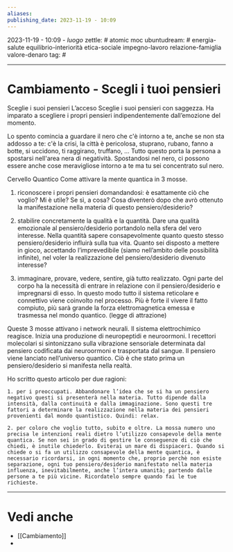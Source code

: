 ```yaml
---
aliases: 
publishing_date: 2023-11-19 - 10:09
---
```

2023-11-19 - 10:09 - *luogo*
zettle: # atomic moc
ubuntudream: # energia-salute equilibrio-interiorità etica-sociale impegno-lavoro relazione-famiglia valore-denaro 
tag: #

---
# Cambiamento - Scegli i tuoi pensieri
Sceglie i suoi pensieri
L’acceso Sceglie i suoi pensieri con saggezza. Ha imparato a scegliere i propri pensieri indipendentemente dall’emozione del momento.

Lo spento comincia a guardare il nero che c'è intorno a te, anche se non sta addosso a te: c'è la crisi, la città è pericolosa, stuprano, rubano, fanno a botte, si uccidono, ti raggirano, truffano, ...
Tutto questo porta la persona a spostarsi nell'area nera di negatività. Spostandosi nel nero, ci possono  essere anche cose meravigliose intorno a te ma tu sei concentrato sul nero.


Cervello Quantico
Come attivare la mente quantica in 3 mosse.

   1. riconoscere i propri pensieri domandandosi: 
   		è esattamente ciò che voglio? 
   		Mi è utile? Se sì, a cosa? 
   		Cosa diventerò dopo che avrò ottenuto la manifestazione nella materia di questo pensiero/desiderio?
   
   2. stabilire concretamente la qualità e la quantità. 
   		Dare una qualità emozionale al pensiero/desiderio portandolo nella sfera del vero interesse. 
   		Nella quantità sapere consapevolmente quanto questo stesso pensiero/desiderio influirà sulla tua vita. 
   		Quanto sei disposto a mettere in gioco, accettando l’imprevedibile (siamo nell’ambito delle possibilità infinite), nel voler la realizzazione del pensiero/desiderio divenuto interesse?
   
   3. immaginare, provare, vedere, sentire, già tutto realizzato. 
   		Ogni parte del corpo ha la necessità di entrare in relazione con il pensiero/desiderio e impregnarsi di esso. In questo modo tutto il sistema reticolare e connettivo viene coinvolto nel processo. Più è forte il vivere il fatto compiuto, più sarà grande la forza elettromagnetica emessa e trasmessa nel mondo quantico. (legge di attrazione)

Queste 3 mosse attivano i network neurali. Il sistema elettrochimico reagisce. Inizia una produzione di neuropeptidi e neuroormoni. I recettori molecolari si sintonizzano sulla vibrazione sensoriale determinata dal pensiero codificata dai neuroormoni e trasportata dal sangue. Il pensiero viene lanciato nell’universo quantico. Ciò è che stato prima un pensiero/desiderio si manifesta nella realtà.

Ho scritto questo articolo per due ragioni:

    1. per i preoccupati. Abbandonare l’idea che se si ha un pensiero negativo questi si presenterà nella materia. Tutto dipende dalla intensità, dalla continuità e dalla immaginazione. Sono questi tre fattori a determinare la realizzazione nella materia dei pensieri provenienti dal mondo quantistico. Quindi: relax.
    
    2. per coloro che voglio tutto, subito e oltre. La mossa numero uno precisa le intenzioni reali dietro l’utilizzo consapevole della mente quantica. Se non sei in grado di gestire le conseguenze di ciò che chiedi, è inutile chiederlo. Eviterai un mare di dispiaceri. Quando si chiede o si fa un utilizzo consapevole della mente quantica, è necessario ricordarsi, in ogni momento che, proprio perchè non esiste separazione, ogni tuo pensiero/desiderio manifestato nella materia influenza, inevitabilmente, anche l’intera umanità; partendo dalle persone a te più vicine. Ricordatelo sempre quando fai le tue richieste.



---
# Vedi anche
- [[Cambiamento]]
- 